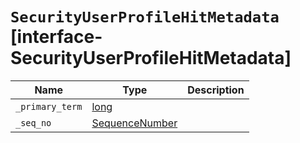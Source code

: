 # `SecurityUserProfileHitMetadata` [interface-SecurityUserProfileHitMetadata]

| Name | Type | Description |
| - | - | - |
| `_primary_term` | [long](./long.md) | &nbsp; |
| `_seq_no` | [SequenceNumber](./SequenceNumber.md) | &nbsp; |

